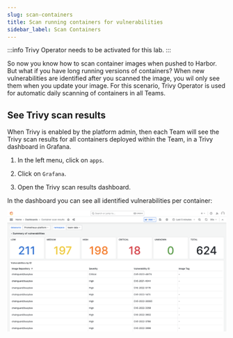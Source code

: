 ```yaml
---
slug: scan-containers
title: Scan running containers for vulnerabilities
sidebar_label: Scan Containers
---
```


:::info
Trivy Operator needs to be activated for this lab.
:::

So now you know how to scan container images when pushed to Harbor. But what if you have long running versions of containers? When new vulnerabilities are identified after you scanned the image, you wil only see them when you update your image. For this scenario, Trivy Operator is used for automatic daily scanning of containers in all Teams.

## See Trivy scan results

When Trivy is enabled by the platform admin, then each Team will see the Trivy scan results for all containers deployed within the Team, in a Trivy dashboard in Grafana.

1. In the left menu, click on `apps`.

2. Click on `Grafana`.

3. Open the Trivy scan results dashboard.

In the dashboard you can see all identified vulnerabilities per container:

![kubecfg](../../img/trivy-dashboard.png)
